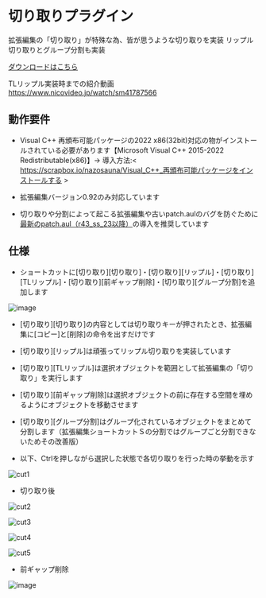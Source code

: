 # 切り取りプラグイン
拡張編集の「切り取り」が特殊な為、皆が思うような切り取りを実装
リップル切り取りとグループ分割も実装

[ダウンロードはこちら](../../releases/)

TLリップル実装時までの紹介動画 https://www.nicovideo.jp/watch/sm41787566

## 動作要件
- Visual C++ 再頒布可能パッケージの2022 x86(32bit)対応の物がインストールされている必要があります【Microsoft Visual C++ 2015-2022 Redistributable(x86)】→ 導入方法:< https://scrapbox.io/nazosauna/Visual_C++_再頒布可能パッケージをインストールする >

- 拡張編集バージョン0.92のみ対応しています

- 切り取りや分割によって起こる拡張編集や古いpatch.aulのバグを防ぐために[最新のpatch.aul（r43_ss_23以降）](https://scrapbox.io/nazosauna/patch.aul)の導入を推奨しています

## 仕様
- ショートカットに[切り取り][切り取り]・[切り取り][リップル]・[切り取り][TLリップル]・[切り取り][前ギャップ削除]・[切り取り][グループ分割]を追加します

![image](https://user-images.githubusercontent.com/99536641/236660818-9249cd11-6c9d-49d2-a1f9-0617c7c7d52a.png)


- [切り取り][切り取り]の内容としては切り取りキーが押されたとき、拡張編集に[コピー]と[削除]の命令を出すだけです
- [切り取り][リップル]は頑張ってリップル切り取りを実装しています
- [切り取り][TLリップル]は選択オブジェクトを範囲として拡張編集の「切り取り」を実行します
- [切り取り][前ギャップ削除]は選択オブジェクトの前に存在する空間を埋めるようにオブジェクトを移動させます

- [切り取り][グループ分割]はグループ化されているオブジェクトをまとめて分割します（拡張編集ショートカットＳの分割ではグループごと分割できないためその改善版）


- 以下、Ctrlを押しながら選択した状態で各切り取りを行った時の挙動を示す

![cut1](https://user-images.githubusercontent.com/99536641/217500789-abf8dfa0-5280-44d9-919d-6da92cd01824.png)

- 切り取り後

![cut2](https://user-images.githubusercontent.com/99536641/217500796-2efa4a5a-a069-4211-b882-8600c182b936.png)

![cut3](https://user-images.githubusercontent.com/99536641/217500799-7c6bf265-4719-4734-8e24-c8423ada5f85.png)

![cut4](https://user-images.githubusercontent.com/99536641/217500802-a564ccd1-4e95-4250-941f-17232b4770f4.png)

![cut5](https://user-images.githubusercontent.com/99536641/217500805-040a2d2a-952e-459e-a700-fe27995524cc.png)

- 前ギャップ削除

![image](https://github.com/nazonoSAUNA/tl_Item_cut/assets/99536641/11c8238c-b301-4ab3-bcdf-065c962c7f3a)
